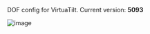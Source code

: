DOF config for VirtuaTilt. Current version: **5093**

![image](https://github.com/user-attachments/assets/8f5c0f97-a4fb-417b-8ba2-312cbdf21012)






